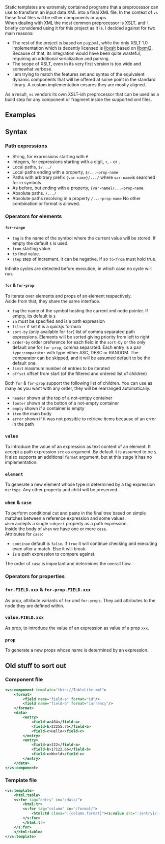 Static templates are extremely contained programs that a preprocessor can use to transform an input data XML into a final XML file. In the context of `vs` these final files will be either components or apps.  
When dealing with XML the most common preprocessor is XSLT, and I briefly considered using it for this project as it is. I decided against for two main reasons:

- The rest of the project is based on `pugixml`, while the only XSLT 1.0 implementation which is decently licensed is [libxslt](https://gitlab.gnome.org/GNOME/libxslt) based on [libxml2](https://gitlab.gnome.org/GNOME/libxml2).  
  Because of that, its integration would have been quite wasteful, requiring an additional serialization and parsing.
- The scope of XSLT, even in its very first version is too wide and somewhat verbose.
- I am trying to match the features set and syntax of the equivalent dynamic components that will be offered at some point in the standard library. A custom implementation ensures they are mostly aligned.

As a result, `vs` vendors its own XSLT-ish preprocessor that can be used as a build step for any component or fragment inside the supported xml files.

## Examples

## Syntax

### Path expressions
- String, for expressions starting with `#`
- Integers, for expressions starting with a digit, `+`, `-` or `.`
- Local paths, `$/.../`
- Local paths ending with a property, `$/...~prop-name`
- Paths with arbitrary prefix `{var-name}/.../` where `var-name`is searched for in symbols
- As before, but ending with a property, `{var-name}/...~prop-name`
- Absolute paths. `/.../`
- Absolute paths resolving in a property `/...~prop-name`
No other combination or format is allowed.

### Operators for elements

#### `for-range`

- `tag` is the name of the symbol where the current value will be stored. If empty the default `$` is used.
- `from` starting value.
- `to` final value.
- `step` step of increment. It can be negative. If so `to<from` must hold true.

Infinite cycles are detected before execution, in which case no cycle will run.

#### `for` & `for-prop`

To iterate over elements and props of an element respectively.  
Aside from that, they share the same interface.

- `tag` the name of the symbol hosting the current xml node pointer. If empty, its default is `$`
- `in` must be specified and is a path expression
- `filter` if set it is a quickjs formula
- `sort-by` (only available for `for`) list of comma separated path expressions. Elements will be sorted giving priority from left to right
- `order-by` order preference for each field in the `sort-by` or the only default one for `for-prop`, comma separated. Each entry is a pair `type:comparator` with type either ASC, DESC or RANDOM. The comparator can be skipped, and it will be assumed default to be the default one.
- `limit` maximum number of entries to be iterated
- `offset` offset from start (of the filtered and ordered list of children)

Both `for` & `for-prop` support the following list of children. You can use as many as you want with any order, they will be rearranged automatically.

- `header` shown at the top of a not-emtpy container
- `footer` shown at the botton of a not-empty container
- `empty` shown if a container is empty
- `item` the main body
- `error` shown if it was not possible to retrieve items because of an error in the path

### `value`

To introduce the value of an expression as text content of an element. It accept a path expression `src` as argument. By default it is assumed to be `$`. It also supports an additional `format` argument, but at this stage it has no implementation.

### `element`

To generate a new element whose type is determined by a tag expression `ns:type`. Any other property and child will be preserved.

### `when` & `case`

To perform conditional cut and paste in the final tree based on simple matches between a reference expression and some values.  
`when` accepts a single `subject` property as a path expression.  
Inside the body of `when` we have one or more `case`.  
Attributes for `case`:

- `continue` default is `false`. If `true` it will continue checking and executing even after a match. Else it will break.
- `is` a path expression to compare against.

The order of `case` is important and determines the overall flow.

### Operators for properties

### `for.FIELD.xxx` & `for-prop.FIELD.xxx`

As prop, attribute variants of `for` and `for-props`. They add attributes to the node they are defined within.

### `value.FIELD.xxx`

As prop, to introduce the value of an expression as value of a prop `xxx`.

### `prop`

To generate a new props whose name is determined by an expression.

## Old stuff to sort out

### Component file

```xml
<vs:component template="this://TableLike.xml">
    <format>
        <field name="field-a" format="id"/>
        <field name="field-b" format="currency"/>
    </format>
    <data>
        <entry>
            <field-a>404</field-a>
            <field-b>22255.75</field-b>
            <field-c>Hello</field-c>
        </entry>
        <entry>
            <field-a>322</field-a>
            <field-b>17122.66</field-b>
            <field-c>World</field-c>
        </entry>
    </data>
</vs:component>
```

### Template file

```xml
<vs:template>
    <html:table>
    <s:for tag="entry" in="/data/">
        <html:tr>
        <s:for tag="column" in="/format/">
            <html:td class=":{column.format}"><s:value src=":{entry}/:{column.name}"/></html:td>
        </s:for>
        </html:tr>
    </s:for>
    </html:table>
</vs:template>

```
